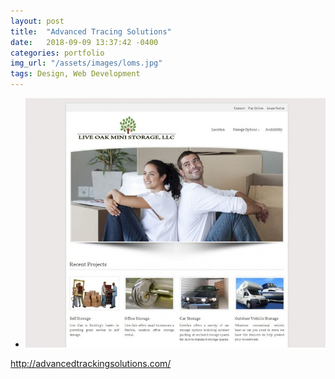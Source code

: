 ```yaml
---
layout: post
title:  "Advanced Tracing Solutions"
date:   2018-09-09 13:37:42 -0400
categories: portfolio
img_url: "/assets/images/loms.jpg"
tags: Design, Web Development
---
```


- ![ATS Screenshot](/assets/images/loms.jpg)


http://advancedtrackingsolutions.com/